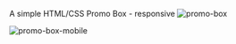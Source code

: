 A simple HTML/CSS Promo Box - responsive
![promo-box](https://github.com/Imkevin7/Promo-Box/assets/5240298/f987112c-2ee3-4212-95cb-3111847eb537)

![promo-box-mobile](https://github.com/Imkevin7/Promo-Box/assets/5240298/3db419b4-178e-4b33-a445-48f795d5f0f1)
